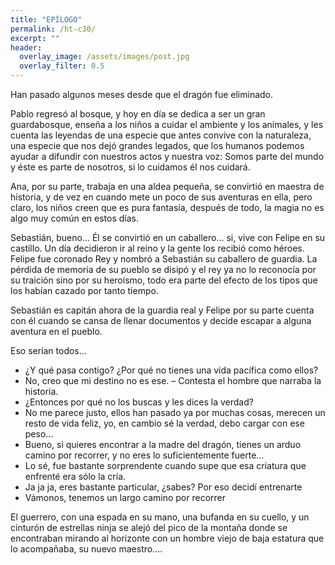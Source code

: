 ```yaml
---
title: "EPÍLOGO"
permalink: /ht-c30/
excerpt: ""
header:
  overlay_image: /assets/images/post.jpg
  overlay_filter: 0.5
---
```


Han pasado algunos meses desde que el dragón fue eliminado.

Pablo regresó al bosque, y hoy en día se dedica a ser un gran guardabosque, enseña a los niños a cuidar el ambiente y los animales, y les cuenta las leyendas de una especie que antes convive con la naturaleza, una especie que nos dejó grandes legados, que los humanos podemos ayudar a difundir con nuestros actos y nuestra voz: Somos parte del mundo y éste es parte de nosotros, si lo cuidamos él nos cuidará.

Ana, por su parte, trabaja en una aldea pequeña, se convirtió en maestra de historia, y de vez en cuando mete un poco de sus aventuras en ella, pero claro, los niños creen que es pura fantasía, después de todo, la magia no es algo muy común en estos días.

Sebastián, bueno… Él se convirtió en un caballero… si, vive con Felipe en su castillo. Un día decidieron ir al reino y la gente los recibió como héroes. Felipe fue coronado Rey y nombró a Sebastián su caballero de guardia. La pérdida de memoria de su pueblo se disipó y el rey ya  no lo reconocía por su traición sino por su heroísmo, todo era parte del efecto de los tipos que los habían cazado por tanto tiempo. 

Sebastián es capitán ahora de la guardia real y Felipe por su parte cuenta con él cuando se cansa de llenar documentos y decide escapar a alguna aventura en el pueblo.

Eso serían todos…

-	¿Y qué pasa contigo? ¿Por qué no tienes una vida pacífica como ellos?
-	No, creo que mi destino no es ese. – Contesta el hombre que narraba la historia.
-	¿Entonces por qué no los buscas y les dices la verdad?
-	No me parece justo, ellos han pasado ya por muchas cosas, merecen un resto de vida feliz, yo, en cambio sé la verdad, debo cargar con ese peso…
-	Bueno, si quieres encontrar a la madre del dragón, tienes un arduo camino por recorrer, y no eres lo suficientemente fuerte…
-	Lo sé, fue bastante sorprendente cuando supe que esa criatura que enfrenté era sólo la cría.
-	Ja ja ja, eres bastante particular, ¿sabes? Por eso decidí entrenarte
-	Vámonos, tenemos un largo camino por recorrer

El guerrero, con una espada en su mano, una bufanda en su cuello, y un cinturón de estrellas ninja se alejó del pico de la montaña donde se encontraban mirando al horizonte con un hombre viejo de baja estatura que lo acompañaba, su nuevo maestro….
